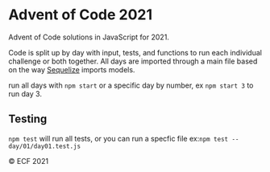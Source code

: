 # Advent of Code 2021
Advent of Code solutions in JavaScript for 2021.

Code is split up by day with input, tests, and functions to run each individual challenge or both together. All days are imported through a main file based on the way [Sequelize](https://sequelize.org/) imports models.

run all days with `npm start` or a specific day by number, ex `npm start 3` to run day 3.

## Testing
`npm test` will run all tests, or you can run a specfic file ex:`npm test -- day/01/day01.test.js`

&copy; ECF 2021